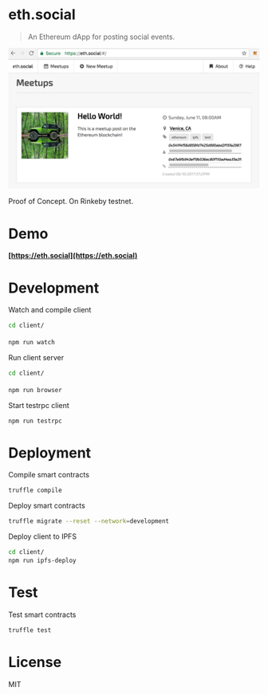 # eth.social

> An Ethereum dApp for posting social events.

<img src="./screenshot.png" width="700">

Proof of Concept. On Rinkeby testnet.

# Demo

**[https://eth.social](https://eth.social)**

# Development

Watch and compile client

```bash
cd client/

npm run watch
```

Run client server

```bash
cd client/

npm run browser
```

Start testrpc client

```bash
npm run testrpc
```

# Deployment

Compile smart contracts

```bash
truffle compile
```

Deploy smart contracts

```bash
truffle migrate --reset --network=development
```

Deploy client to IPFS

```bash
cd client/
npm run ipfs-deploy
```

# Test

Test smart contracts

```bash
truffle test
```

# License

MIT
